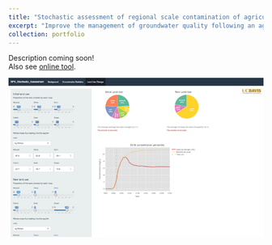 ```yaml
---
title: "Stochastic assessment of regional scale contamination of agricultural origin"
excerpt: "Improve the management of groundwater quality following an agricultural contamination (nitrate, pesticide, ...) at the regional scale by accounting for uncertainty related to imperfect aquifer representation.<br/><img src='/images/schemeLUC.png'>"
collection: portfolio
---
```


Description coming soon!
<br/>
Also see [online tool](https://chrishenri.shinyapps.io/NPS_tool/).
<center><img src="images/Screen Shot_shinyApp.png" alt="ShinyApp"></center>
